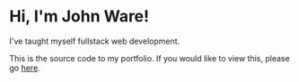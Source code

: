 # Hi, I'm John Ware!

I've taught myself fullstack web development.

This is the source code to my portfolio. If you would like to view this, please go [here](https://portfolio.codingjohn.net/).
